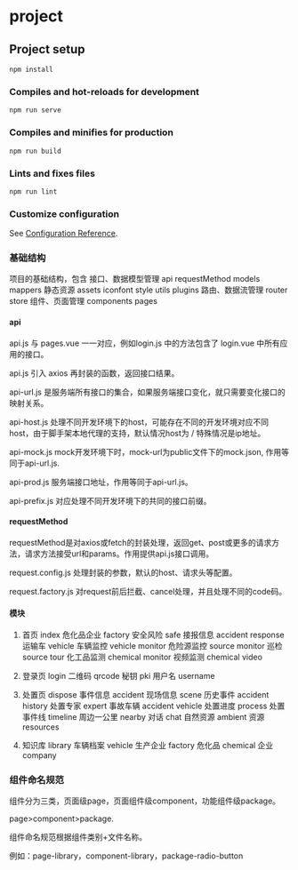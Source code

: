 # project

## Project setup
```
npm install
```

### Compiles and hot-reloads for development
```
npm run serve
```

### Compiles and minifies for production
```
npm run build
```

### Lints and fixes files
```
npm run lint
```

### Customize configuration
See [Configuration Reference](https://cli.vuejs.org/config/).

### 基础结构

项目的基础结构，包含
  接口、数据模型管理 api requestMethod models mappers
  静态资源 assets iconfont style utils plugins
  路由、数据流管理 router store
  组件、页面管理 components pages

#### api
api.js 与 pages.vue 一一对应，例如login.js 中的方法包含了 login.vue 中所有应用的接口。

api.js 引入 axios 再封装的函数，返回接口结果。

api-url.js 是服务端所有接口的集合，如果服务端接口变化，就只需要变化接口的映射关系。

api-host.js 处理不同开发环境下的host，可能存在不同的开发环境对应不同host，由于脚手架本地代理的支持，默认情况host为 / 特殊情况是ip地址。

api-mock.js mock开发环境下时，mock-url为public文件下的mock.json, 作用等同于api-url.js.

api-prod.js 服务端接口地址，作用等同于api-url.js。

api-prefix.js 对应处理不同开发环境下的共同的接口前缀。

#### requestMethod
requestMethod是对axios或fetch的封装处理，返回get、post或更多的请求方法，请求方法接受url和params。作用提供api.js接口调用。

request.config.js 处理封装的参数，默认的host、请求头等配置。

request.factory.js 对request前后拦截、cancel处理，并且处理不同的code码。

#### 模块
1. 首页 index
  危化品企业 factory
  安全风险 safe
  接报信息 accident response
  运输车 vehicle
  车辆监控 vehicle monitor
  危险源监控 source monitor
  巡检 source tour
  化工品监测 chemical monitor
  视频监测 chemical video

2. 登录页 login
  二维码 qrcode
  秘钥 pki
  用户名 username

3. 处置页 dispose
  事件信息 accident
  现场信息 scene
  历史事件 accident history
  处置专家 expert
  事故车辆 accident vehicle
  处置进度 process
  处置事件线 timeline
  周边一公里 nearby
  对话 chat
  自然资源 ambient
  资源 resources

4. 知识库 library
  车辆档案 vehicle
  生产企业 factory
  危化品 chemical
  企业 company

### 组件命名规范

组件分为三类，页面级page，页面组件级component，功能组件级package。

page>component>package.

组件命名规范根据组件类别+文件名称。

例如：page-library，component-library，package-radio-button